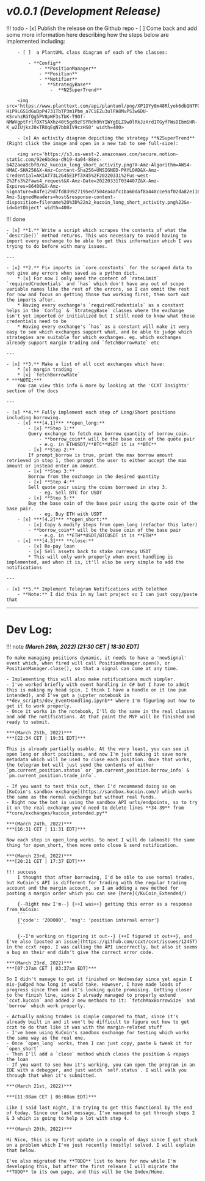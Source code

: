 # ***v0.0.1*** *(Development Release)*

!!! todo
    - [x] Publish the release on the Github repo
    - [ ] Come back and add some more information here describing how the steps below are implemented including:
        
        - [ ]  a PlantUML class diagram of each of the classes:
            
            - **Config**
                - **PositionManager**
                - **Position**
                - **Notifier**
                -  **StrategyBase**
                    -  **N2SuperTrend**
      
        <img src='https://www.planttext.com/api/plantuml/png/XP1DYy8m48Rlyok6dbQN7FOg7YfwKF2q29v3EzXXavdIfCgY_dTRsog27xUyvCdpJYODqLQnzWuWSdI4l-HiP9LGS1dGuDpP4731TbTP3m1Pbm_a7CiEZu3ulPA8MvPS3w6DU-KSrvhzRGfQg5PV8pWF3sTbK-T9Of-NMWVgptFrlfOXTSAXhz40t5gd9zFSYRdh9hYIWYgELZ9w0lRkJzXrd1TGyfFWsDIbmSHR-K_w2IUjkzJ0xTRUqEqN7bb8IV9czHS0' width=400>

        - [x] An activity diagram depicting the strategy **N2SuperTrend** (Right click the image and open in a new tab to see full-size):

        <img src='https://s3.us-west-2.amazonaws.com/secure.notion-static.com/92e6bdea-d919-4a04-88ec-b422aea8cbf0/n2_kucoin_long_short_activity.png?X-Amz-Algorithm=AWS4-HMAC-SHA256&X-Amz-Content-Sha256=UNSIGNED-PAYLOAD&X-Amz-Credential=AKIAT73L2G45EIPT3X45%2F20220331%2Fus-west-2%2Fs3%2Faws4_request&X-Amz-Date=20220331T034407Z&X-Amz-Expires=86400&X-Amz-Signature=84fe129d7fd839927195ed7504ea4afc1ba60daf8a448cce9af02da82e116c04&X-Amz-SignedHeaders=host&response-content-disposition=filename%20%3D%22n2_kucoin_long_short_activity.png%22&x-id=GetObject' width=400>



!!! done

    - [x] **1.** Write a script which scrapes the contents of what the `describe()` method returns. This was necessary to avoid having to import every exchange to be able to get this information which I was trying to do before with many issues.

    ---

    - [x] **2.** Fix imports in `core.constants` for the scraped data to not give any errors when saved as a python dict.
        * [x] For now I only need the content of `rateLimit` `requiredCredentials` and `has` which don't have any out of scope variable names like the rest of the errors, so I can ommit the rest for now and focus on getting those two working first, then sort out the imports after.
        * Having every exchange's `requiredCredentials` as a constant helps in the `Config` & `StrategyBase` classes where the exchange isn't yet imported or initialized but I still need to know what those credentials need to be
        * Having every exchange's `has` as a constant will make it very easy to see which exchanges support what, and be able to judge which strategies are suitable for which exchanges. eg. which exchanges already support margin trading and `fetchBorrowRate` etc

    ---

    - [x] **3.** Make a list of all ccxt exchanges which have:
        * [x] margin trading 
        * [x] `fetchBorrowRate`
    * ***NOTE:***
        You can view this info & more by looking at the 'CCXT Insights' section of the docs

    ---

    - [x] **4.** Fully implement each step of Long/Short positions including borrowing.
        - [x] ***[4.1]*** **open_long:**
            - [x] **Step 1:**
            Query exchange to fetch max borrow quantity of borrow_coin.
                - **borrow_coin** will be the base coin of the quote pair
                - e.g. in ETHUSDT/**BTC**USDT it is **BTC**
            - [x] **Step 2:**
            If prompt_borrow is true, print the max borrow amount retrieved in step 1, then prompt the user to either accept the max amount or instead enter an amount.
            - [x] **Step 3:**
            Borrow from the exchange in the desired quantity
            - [x] **Step 4:**
            Sell quote pair using the coins borrowed in step 3.
                - eg. Sell BTC for USDT
            - [x] **Step 5:**
            Buy the base coin of the base pair using the quote coin of the base pair.
                - eg. Buy ETH with USDT
        - [x] ***[4.2]*** **open_short:**
            - [x] Copy & modify steps from open_long (refactor this later)
            - **borrow_coin** will be the base coin of the base pair
                - e.g. in **ETH**USDT/BTCUSDT it is **ETH**
        - [x] ***[4.3]*** **close:**
            - [x] Re-pay loan
            - [x] Sell assets back to stake currency USDT 
            * This will only work properly when event handling is implemented, and when it is, it'll also be very simple to add the notifications

    ---

    - [x] **5.** Implement Telegram Notifications with telethon
        - **Note:** I did this in my last project so I can just copy/paste that 

___

# **Dev Log:**

!!! note
    ***(March 26th, 2022)***
    ***[21:30 CET | 18:30 EDT]***

    To make managing positions dynamic, it needs to have a 'newSignal' event which, when fired will call PositionManager.open(), or PositionManager.close(), so that a signal can come at any time.
    
    - Implementing this will also make notifications much simpler.
    - I've worked briefly with event handling in C# but I have to admit this is making my head spin. I think I have a handle on it (no pun intended), and I've got a jupyter notebook in **dev_scripts/dev_EventHandling.ipynb** where I'm figuring out how to get it to work properly. 
    - Once it works in the notebook, I'll do the same in the real classes and add the notifications. At that point the MVP will be finished and ready to submit. 

    ***(March 25th, 2022)***
    ***[22:34 CET | 19:31 EDT]***

    This is already partially usable. At the very least, you can see it open long or short positions, and now I'm just making it save more metadata which will be used to close each position. Once that works, the telegram bot will just send the contents of either `pm.current_position.status` or `pm.current_position.borrow_info` & `pm.current_position.trade_info`.

    - If you want to test this out, then I'd recommend doing so on [KuCoin's sandbox exchange](https://sandbox.kucoin.com/) which works the same as the normal exchange but without real funds. 
    - Right now the bot is using the sandbox API urls/endpoints, so to try it on the real exchange you'd need to delete lines **34-39** from **core/exchanges/kucoin_extended.py**

    ***(March 24th, 2022)***
    ***[16:31 CET | 11:31 EDT]***

    Now each step in open_long works. So next I will do (almost) the same thing for open_short, then move onto close & send notification.

    ***(March 23rd, 2022)***
    ***[20:21 CET | 17:37 EDT]***

    !!! success
        I thought that after borrowing, I'd be able to use normal trades, but KuCoin's API is different for trading with the regular trading account and the margin account, so I am adding a new method for posting a margin order which you can see [here](/KuCoin_Extended/)
        
        {--Right now I'm--} {++I was++} getting this error as a response from KuCoin:
        ```
        {'code': '200000', 'msg': 'position internal error'}
        ```

        {--I'm working on figuring it out--} {++I figured it out++}, and I've also [posted an issue](https://github.com/ccxt/ccxt/issues/12457) in the ccxt repo. I was calling the API incorrectly, but also it seems a bug on their end didn't give the correct error code. 

    ***(March 23rd, 2022)***
    ***[07:37am CET | 03:37am EDT]***

    So I didn't manage to get it finished on Wednesday since yet again I mis-judged how long it would take. However, I have made loads of progress since then and it's looking quite promising. Getting closer to the finish line, since I already managed to properly extend `ccxt.kucoin` and added 2 new methods to it: `fetchMaxBorrowSize` and `borrow` which work properly. 

    - Actually making trades is simple compared to that, since it's already built in and it won't be difficult to figure out how to get ccxt to do that like it was with the margin-related stuff
    - I've been using KuCoin's sandbox exchange for testing which works the same way as the real one.
    - Once `open_long` works, then I can just copy, paste & tweak it for `open_short`
    - Then I'll add a `close` method which closes the position & repays the loan 
    - If you want to see how it's working, you can open the program in an IDE with a debugger, and just watch `self.status`. I will walk you through that when it's submitted.

    ***(March 21st, 2022)***

    ***[11:08am CET | 06:08am EDT]***

    Like I said last night, I'm trying to get this functional by the end of today. Since our last message, I've managed to get through steps 2 & 3 which is going to help a lot with step 4.

    ***(March 20th, 2022)***

    Hi Nico, this is my first update in a couple of days since I got stuck on a problem which I've just recently (mostly) solved. I will explain that below.

    I've also migrated the **TODO** list to here for now while I'm developing this, but after the first release I will migrate the **TODO** to its own page, and this will be the Index/Home.